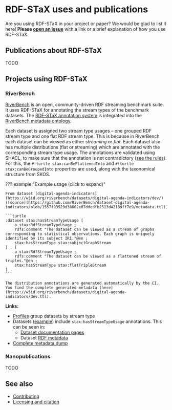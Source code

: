 # RDF-STaX uses and publications

Are you using RDF-STaX in your project or paper? We would be glad to list it here! **Please [open an issue](https://github.com/RDF-STaX/rdf-stax.github.io/issues/new)** with a link or a brief explanation of how you use RDF-STaX.

## Publications about RDF-STaX

TODO

## Projects using RDF-STaX

### RiverBench

[RiverBench](https://w3id.org/riverbench/) is an open, community-driven RDF streaming benchmark suite. It uses RDF-STaX for annotating the stream types of the benchmark datasets. The [RDF-STaX annotation system](use-it.md) is integrated into the [RiverBench metadata ontology](https://w3id.org/riverbench/schema/metadata).

Each dataset is assigned two stream type usages – one grouped RDF stream type and one flat RDF stream type. This is because in RiverBench each dataset can be viewed as either *streaming* or *flat*. Each dataset also has multiple distributions (flat or streaming) which are annotated with the corresponding stream type usage. The annotations are validated using SHACL, to make sure that the annotation is not contradictory ([see the rules](https://github.com/RiverBench/schema/blob/c38e2a8fb1d8d9e0dd019ff2d0515651c3b6b7da/src/dataset-shacl.ttl)). For this, the `#!turtle stax:canBeFlattenedInto` and `#!turtle stax:canBeGroupedInto` properties are used, along with the taxonomical structure from SKOS.

??? example "Example usage (click to expand)"

    From dataset [digital-agenda-indicators](https://w3id.org/riverbench/datasets/digital-agenda-indicators/dev/) ([source](https://github.com/RiverBench/dataset-digital-agenda-indicators/blob/1557f93529d38602e07ddedfb2513d42189ff7e9/metadata.ttl)):

    ```turtle
    :dataset stax:hasStreamTypeUsage [
        a stax:RdfStreamTypeUsage ;
        rdfs:comment "The dataset can be viewed as a stream of graphs corresponding to statistical observations. Each graph is uniquely identified by its subject IRI."@en ;
        stax:hasStreamType stax:subjectGraphStream
    ] , [
        a stax:RdfStreamTypeUsage ;
        rdfs:comment "The dataset can be viewed as a flattened stream of triples."@en ;
        stax:hasStreamType stax:flatTripleStream
    ] .
    ```

    The distribution annotations are generated automatically by the CI. You find the complete generated metadata [here](https://w3id.org/riverbench/datasets/digital-agenda-indicators/dev.ttl).

**Links:**

- [Profiles](https://w3id.org/riverbench/profiles) group datasets by stream type
- Datasets ([example](https://w3id.org/riverbench/datasets/assist-iot-weather-graphs/dev/#technical-metadata)) include `stax:hasStreamTypeUsage` annotations. This can be seen in:
    - [Dataset documentation pages](https://w3id.org/riverbench/datasets/)
    - Dataset [RDF metadata](https://w3id.org/riverbench/datasets/assist-iot-weather-graphs/dev.ttl)
- [Complete metadata dump](https://w3id.org/riverbench/dumps/dev.ttl.gz)


### Nanopublications

TODO

## See also

- [Contributing](contributing.md)
- [Licensing and citation](licensing.md)
